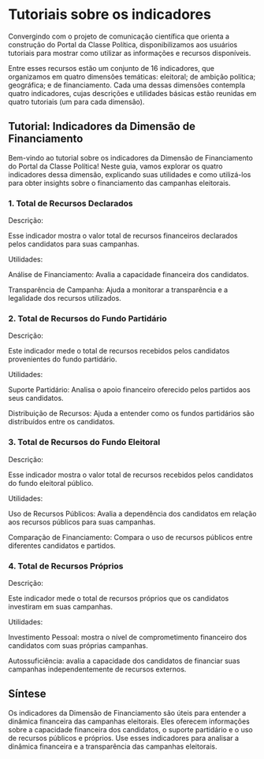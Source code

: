 # Tutoriais sobre os indicadores

Convergindo com o projeto de comunicação científica que orienta a construção do Portal da Classe Política, disponibilizamos aos usuários tutoriais para mostrar como utilizar as informações e recursos disponíveis.

Entre esses recursos estão um conjunto de 16 indicadores, que organizamos em quatro dimensões temáticas: eleitoral; de ambição política; geográfica; e de financiamento. Cada uma dessas dimensões contempla quatro indicadores, cujas descrições e utilidades básicas estão reunidas em quatro tutoriais (um para cada dimensão).

## Tutorial: Indicadores da Dimensão de Financiamento

Bem-vindo ao tutorial sobre os indicadores da Dimensão de Financiamento do Portal da Classe Política! Neste guia, vamos explorar os quatro indicadores dessa dimensão, explicando suas utilidades e como utilizá-los para obter insights sobre o financiamento das campanhas eleitorais.

### 1. Total de Recursos Declarados

Descrição:

Esse indicador mostra o valor total de recursos financeiros declarados pelos candidatos para suas campanhas.

Utilidades:

Análise de Financiamento: Avalia a capacidade financeira dos candidatos.

Transparência de Campanha: Ajuda a monitorar a transparência e a legalidade dos recursos utilizados.

### 2. Total de Recursos do Fundo Partidário

Descrição:

Este indicador mede o total de recursos recebidos pelos candidatos provenientes do fundo partidário.

Utilidades:

Suporte Partidário: Analisa o apoio financeiro oferecido pelos partidos aos seus candidatos.

Distribuição de Recursos: Ajuda a entender como os fundos partidários são distribuídos entre os candidatos.

### 3. Total de Recursos do Fundo Eleitoral

Descrição:

Esse indicador mostra o valor total de recursos recebidos pelos candidatos do fundo eleitoral público.

Utilidades:

Uso de Recursos Públicos: Avalia a dependência dos candidatos em relação aos recursos públicos para suas campanhas.

Comparação de Financiamento: Compara o uso de recursos públicos entre diferentes candidatos e partidos.

### 4. Total de Recursos Próprios

Descrição:

Este indicador mede o total de recursos próprios que os candidatos investiram em suas campanhas.

Utilidades:

Investimento Pessoal: mostra o nível de comprometimento financeiro dos candidatos com suas próprias campanhas.

Autossuficiência: avalia a capacidade dos candidatos de financiar suas campanhas independentemente de recursos externos.

## Síntese

Os indicadores da Dimensão de Financiamento são úteis para entender a dinâmica financeira das campanhas eleitorais. Eles oferecem informações sobre a capacidade financeira dos candidatos, o suporte partidário e o uso de recursos públicos e próprios. Use esses indicadores para analisar a dinâmica financeira e a transparência das campanhas eleitorais.